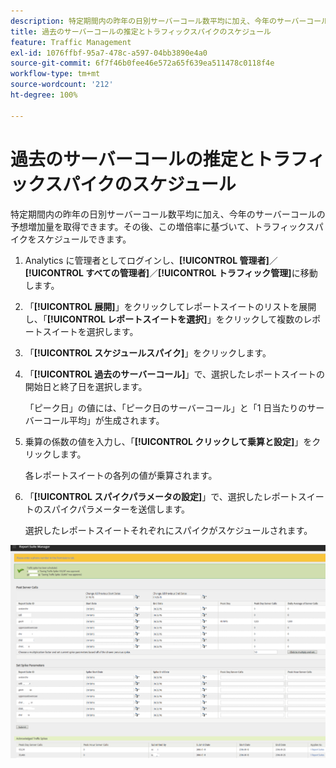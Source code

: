```yaml
---
description: 特定期間内の昨年の日別サーバーコール数平均に加え、今年のサーバーコールの予想増加量を取得できます。その後、この増倍率に基づいて、トラフィックスパイクをスケジュールできます。
title: 過去のサーバーコールの推定とトラフィックスパイクのスケジュール
feature: Traffic Management
exl-id: 1076ffbf-95a7-478c-a597-04bb3890e4a0
source-git-commit: 6f7f46b0fee46e572a65f639ea511478c0118f4e
workflow-type: tm+mt
source-wordcount: '212'
ht-degree: 100%

---
```


# 過去のサーバーコールの推定とトラフィックスパイクのスケジュール

特定期間内の昨年の日別サーバーコール数平均に加え、今年のサーバーコールの予想増加量を取得できます。その後、この増倍率に基づいて、トラフィックスパイクをスケジュールできます。

1. Analytics に管理者としてログインし、**[!UICONTROL 管理者]**／**[!UICONTROL すべての管理者]**／**[!UICONTROL トラフィック管理]**&#x200B;に移動します。

1. 「**[!UICONTROL 展開]**」をクリックしてレポートスイートのリストを展開し、「**[!UICONTROL レポートスイートを選択]**」をクリックして複数のレポートスイートを選択します。

1. 「**[!UICONTROL スケジュールスパイク]**」をクリックします。
1. 「**[!UICONTROL 過去のサーバーコール]**」で、選択したレポートスイートの開始日と終了日を選択します。

   「ピーク日」の値には、「ピーク日のサーバーコール」と「1 日当たりのサーバーコール平均」が生成されます。

1. 乗算の係数の値を入力し、「**[!UICONTROL クリックして乗算と設定]**」をクリックします。

   各レポートスイートの各列の値が乗算されます。

1. 「**[!UICONTROL スパイクパラメータの設定]**」で、選択したレポートスイートのスパイクパラメーターを送信します。

   選択したレポートスイートそれぞれにスパイクがスケジュールされます。

![](/help/admin/admin/c-manage-report-suites/c-edit-report-suites/c-traffic-management/assets/past_server_calls.png)
